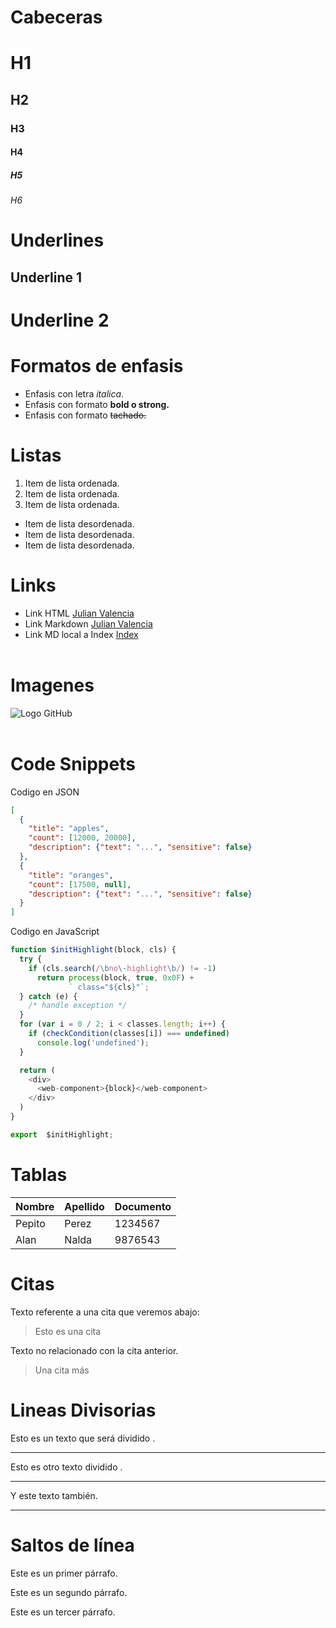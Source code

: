 # Cabeceras

# H1

## H2

### H3

#### H4

##### H5

###### H6

# Underlines

## Underline 1

# Underline 2

# Formatos de enfasis

- Enfasis con letra _italica_.
- Enfasis con formato **bold o strong.**
- Enfasis con formato ~~tachado.~~

# Listas

1. Item de lista ordenada.
2. Item de lista ordenada.
3. Item de lista ordenada.

- Item de lista desordenada.
- Item de lista desordenada.
- Item de lista desordenada.

# Links

- Link HTML <a href="https://www.julianvalencia.com.co"> Julian Valencia </a>
- Link Markdown [Julian Valencia](https://www.julianvalencia.com.co)
- Link MD local a Index [Index](index.html)
  <br>
  <br>

# Imagenes

![Logo GitHub](https://github.githubassets.com/images/modules/logos_page/GitHub-Logo.png)
<br>
<br>

# Code Snippets

Codigo en JSON

```JSON
[
  {
    "title": "apples",
    "count": [12000, 20000],
    "description": {"text": "...", "sensitive": false}
  },
  {
    "title": "oranges",
    "count": [17500, null],
    "description": {"text": "...", "sensitive": false}
  }
]
```

Codigo en JavaScript

```JavaScript
function $initHighlight(block, cls) {
  try {
    if (cls.search(/\bno\-highlight\b/) != -1)
      return process(block, true, 0x0F) +
             ` class="${cls}"`;
  } catch (e) {
    /* handle exception */
  }
  for (var i = 0 / 2; i < classes.length; i++) {
    if (checkCondition(classes[i]) === undefined)
      console.log('undefined');
  }

  return (
    <div>
      <web-component>{block}</web-component>
    </div>
  )
}

export  $initHighlight;
```

# Tablas

| Nombre | Apellido | Documento |
| ------ | -------- | --------- |
| Pepito | Perez    | 1234567   |
| Alan   | Nalda    | 9876543   |

# Citas

Texto referente a una cita que veremos abajo:

> Esto es una cita

Texto no relacionado con la cita anterior.

> Una cita más

# Lineas Divisorias

Esto es un texto que será dividido .

---

Esto es otro texto dividido .

---

Y este texto también.

---

# Saltos de línea

Este es un primer párrafo.

Este es un segundo párrafo.

Este es un tercer párrafo.
